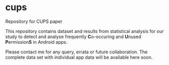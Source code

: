 # cups
Repository for CUPS paper

This repository contains dataset and results from statistical analysis for our study to detect and analyse frequently **C**o-occuring and **U**nused **P**ermission**S** in Android apps.    

Please contact me for any query, errata or future collaboration. The complete data set with individual app data will be available here soon.   
